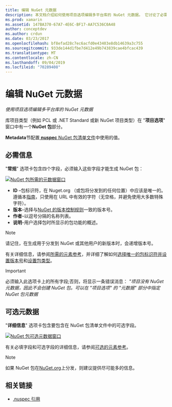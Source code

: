 ```yaml
---
title: 编辑 NuGet 元数据
description: 本文档介绍如何使用项目选项编辑多平台库的 NuGet 元数据。 它讨论了必需的和可选的元数据。
ms.prod: xamarin
ms.assetid: 147BA370-67A7-4E6C-BF17-AA7C536C0A48
author: conceptdev
ms.author: crdun
ms.date: 03/23/2017
ms.openlocfilehash: bf8efad28c7ec6acfd0e43403e8db14639a3c755
ms.sourcegitcommit: 933de144d1fbe7d412e49b743839cae4bfcac439
ms.translationtype: MT
ms.contentlocale: zh-CN
ms.lasthandoff: 09/04/2019
ms.locfileid: "70289408"
---
```

# <a name="editing-nuget-metadata"></a>编辑 NuGet 元数据

_使用项目选项编辑多平台库的 NuGet 元数据_

库项目类型（例如 PCL 或 .NET Standard 或新 NuGet 项目类型）在 "**项目选项**" 窗口中有一个**NuGet 包**部分。

**Metadata**节配置[ **nuspec** NuGet 包清单文件](https://docs.microsoft.com/nuget/create-packages/creating-a-package#the-role-and-structure-of-the-nuspec-file)中使用的值。

## <a name="required-information"></a>必需信息

"**常规**" 选项卡包含四个字段，必须输入这些字段才能生成 NuGet 包：

[![](metadata-images/metadata-general-sml.png "NuGet 包所需的元数据窗口")](metadata-images/metadata-general.png#lightbox)

- **ID** –包标识符，在 Nuget.org （或包将分发到的任何位置）中应该是唯一的。 遵循本[指南](https://docs.microsoft.com/nuget/create-packages/creating-a-package#choosing-a-unique-package-identifier-and-setting-the-version-number)，只使用在 URL 中有效的字符（无空格，并避免使用大多数特殊字符）。
- **版本**–选择与[NuGet 的版本控制规则](https://docs.microsoft.com/nuget/create-packages/dependency-versions)一致的版本号。
- **作者**–以逗号分隔的名称列表。
- **说明**–用户选择包时所显示的包功能的概述。

> [!NOTE]
> 请记住，在生成用于分发到 NuGet 或其他用户的新版本时，会递增版本号。

有关详细信息，请参阅[所需的元素参考](https://docs.microsoft.com/nuget/schema/nuspec#required-metadata-elements)，并详细了解如何[选择唯一的包标识符并设置版本号](https://docs.microsoft.com/nuget/create-packages/creating-a-package#choosing-a-unique-package-identifier-and-setting-the-version-number)和[设置包类型](https://docs.microsoft.com/nuget/create-packages/creating-a-package#setting-a-package-type)。

> [!IMPORTANT]
> 必须输入此选项卡上的所有字段;否则，将显示一条错误消息： _"项目没有 NuGet 元数据，因此不会创建 NuGet 包。可以在 "项目选项" 的 "元数据" 部分中指定 NuGet 包元数据_

## <a name="optional-metadata"></a>可选元数据

"**详细信息**" 选项卡包含要包含在 NuGet 包清单文件中的可选字段。

[![](metadata-images/metadata-detail-sml.png "NuGet 包可选元数据窗口")](metadata-images/metadata-detail.png#lightbox)

有关必填字段和可选字段的详细信息，请参阅[可选的元素参考](https://docs.microsoft.com/nuget/schema/nuspec#optional-metadata-elements)。

> [!NOTE]
> 如果 NuGet 包在[NuGet.org](https://www.nuget.org)上分发，则建议提供尽可能多的信息。


## <a name="related-links"></a>相关链接

- [.nuspec 引用](https://docs.microsoft.com/nuget/schema/nuspec#general-form-and-schema)

